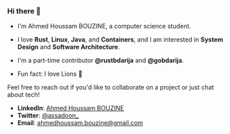 ### Hi there 👋

* I'm Ahmed Houssam BOUZINE, a computer science student.

* I love **Rust**, **Linux**, **Java**, and **Containers**, and I am interested in **System Design** and **Software Architecture**.

* I'm a part-time contributor **@rustbdarija** and **@gobdarija**.

* Fun fact: I love Lions 🦁

Feel free to reach out if you'd like to collaborate on a project or just chat about tech!

- **LinkedIn**: [Ahmed Houssam BOUZINE](https://www.linkedin.com/in/ahmed-houssam-bouzine/)
- **Twitter**: [@assadoon_](https://x.com/assadoon_)
- **Email**: [ahmedhoussam.bouzine@gmail.com](mailto:ahmedhoussam.bouzine@gmail.com)
